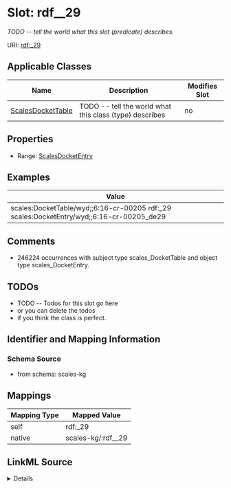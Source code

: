 

# Slot: rdf__29


_TODO -- tell the world what this slot (predicate) describes._





URI: [rdf:_29](http://www.w3.org/1999/02/22-rdf-syntax-ns#_29)



<!-- no inheritance hierarchy -->





## Applicable Classes

| Name | Description | Modifies Slot |
| --- | --- | --- |
| [ScalesDocketTable](../classes/ScalesDocketTable.md) | TODO -- tell the world what this class (type) describes |  no  |







## Properties

* Range: [ScalesDocketEntry](../classes/ScalesDocketEntry.md)






## Examples

| Value |
| --- |
| scales:DocketTable/wyd;;6:16-cr-00205 rdf:_29 scales:DocketEntry/wyd;;6:16-cr-00205_de29 |

## Comments

* 246224 occurrences with subject type scales_DocketTable and object type scales_DocketEntry.

## TODOs

* TODO -- Todos for this slot go here
* or you can delete the todos
* if you think the class is perfect.

## Identifier and Mapping Information







### Schema Source


* from schema: scales-kg




## Mappings

| Mapping Type | Mapped Value |
| ---  | ---  |
| self | rdf:_29 |
| native | scales-kg/:rdf__29 |




## LinkML Source

<details>
```yaml
name: rdf__29
description: TODO -- tell the world what this slot (predicate) describes.
todos:
- TODO -- Todos for this slot go here
- or you can delete the todos
- if you think the class is perfect.
comments:
- 246224 occurrences with subject type scales_DocketTable and object type scales_DocketEntry.
examples:
- value: scales:DocketTable/wyd;;6:16-cr-00205 rdf:_29 scales:DocketEntry/wyd;;6:16-cr-00205_de29
from_schema: scales-kg
rank: 1000
slot_uri: rdf:_29
alias: rdf__29
domain_of:
- scales_DocketTable
range: scales_DocketEntry

```
</details>